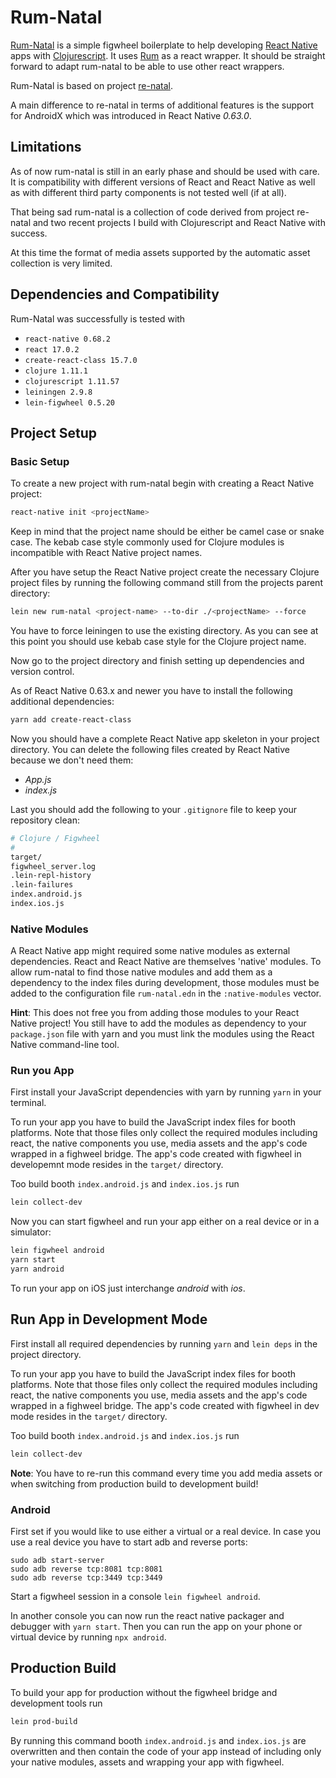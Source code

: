 # Rum-Natal

[Rum-Natal](https://github.com/ClockworksIO/rum-natal) is a simple figwheel boilerplate to help developing [React Native](https://reactnative.dev/) apps with [Clojurescript](https://clojurescript.org/). It uses [Rum](https://github.com/tonsky/rum) as a react wrapper. It should be straight forward to adapt rum-natal to be able to use other react wrappers.

Rum-Natal is based on project [re-natal](https://github.com/drapanjanas/re-natal).

A main difference to re-natal in terms of additional features is the support for AndroidX which was introduced in React Native _0.63.0_.

## Limitations

As of now rum-natal is still in an early phase and should be used with care. It is compatibility with different versions of React and React Native as well as with different third party components is not tested well (if at all).

That being sad rum-natal is a collection of code derived from project re-natal and two recent projects I build with Clojurescript and React Native with success.

At this time the format of media assets supported by the automatic asset collection is very limited.

## Dependencies and Compatibility

Rum-Natal was successfully is tested with
- `react-native 0.68.2`
- `react 17.0.2`
- `create-react-class 15.7.0`
- `clojure 1.11.1`
- `clojurescript 1.11.57`
- `leiningen 2.9.8`
- `lein-figwheel 0.5.20`

## Project Setup

### Basic Setup

To create a new project with rum-natal begin with creating a React Native project:
```sh
react-native init <projectName>
```
Keep in mind that the project name should be either be camel case or snake case. The kebab case style commonly used for Clojure modules is incompatible with React Native project names.

After you have setup the React Native project create the necessary Clojure project files by running the following command still from the projects parent directory:
```sh
lein new rum-natal <project-name> --to-dir ./<projectName> --force
```
You have to force leiningen to use the existing directory. As you can see at this point you should use kebab case style for the Clojure project name.

Now go to the project directory and finish setting up dependencies and version control.

As of React Native 0.63.x and newer you have to install the following additional dependencies:
```bash
yarn add create-react-class
```

Now you should have a complete React Native app skeleton in your project directory. You can delete the following files created by React Native because we don't need them:
- _App.js_
- _index.js_

Last you should add the following to your `.gitignore` file to keep your repository clean:
```bash
# Clojure / Figwheel
#
target/
figwheel_server.log
.lein-repl-history
.lein-failures
index.android.js
index.ios.js
```

### Native Modules

A React Native app might required some native modules as external dependencies. React and React Native are themselves 'native' modules. To allow rum-natal to find those native modules and add them as a dependency to the index files during development, those modules must be added to the configuration file `rum-natal.edn` in the `:native-modules` vector.

**Hint**: This does not free you from adding those modules to your React Native project! You still have to add the modules as dependency to your `package.json` file with yarn and you must link the modules using the React Native command-line tool.

### Run you App

First install your JavaScript dependencies with yarn by running `yarn` in your terminal.

To run your app you have to build the JavaScript index files for booth platforms. Note that those files only collect the required modules including react, the native components you use, media assets and the app's code wrapped in a fighweel bridge. The app's code created with figwheel in developemnt mode resides in the `target/` directory.

Too build booth `index.android.js` and `index.ios.js` run
```bash
lein collect-dev
```

Now you can start figwheel and run your app either on a real device or in a simulator:
```bash
lein figwheel android
yarn start
yarn android
```
To run your app on iOS just interchange _android_ with _ios_.


## Run App in Development Mode

First install all required dependencies by running `yarn` and `lein deps` in the project directory.

To run your app you have to build the JavaScript index files for booth platforms. Note that those files only collect the required modules including react, the native components you use, media assets and the app's code wrapped in a fighweel bridge. The app's code created with figwheel in dev mode resides in the `target/` directory.

Too build booth `index.android.js` and `index.ios.js` run
```bash
lein collect-dev
```

**Note**: You have to re-run this command every time you add media assets or when switching from production build to development build!

### Android

First set if you would like to use either a virtual or a real device. In case you use a real device you have to start adb and reverse ports:
```
sudo adb start-server
sudo adb reverse tcp:8081 tcp:8081
sudo adb reverse tcp:3449 tcp:3449
```

Start a figwheel session in a console `lein figwheel android`.

In another console you can now run the react native packager and debugger with `yarn start`. Then you can run the app on your phone or virtual device by running `npx android`.


## Production Build

To build your app for production without the figwheel bridge and development tools run
```bash
lein prod-build
```

By running this command booth `index.android.js` and `index.ios.js` are overwritten and then contain the code of your app instead of including only your native modules, assets and wrapping your app with figwheel.
